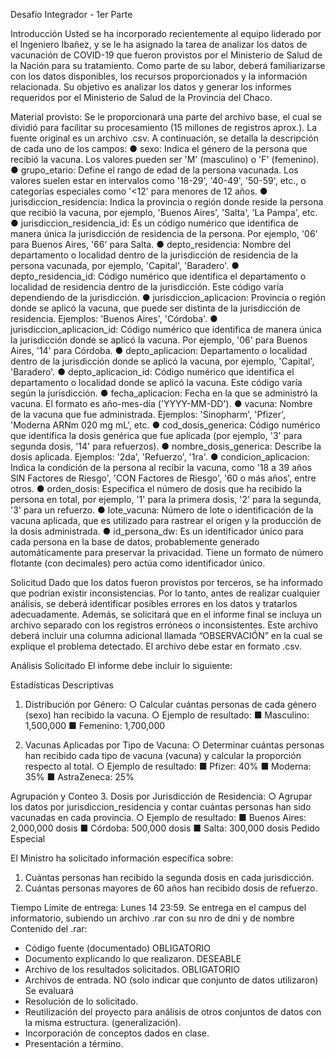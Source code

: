 Desafío Integrador - 1er Parte

Introducción
Usted se ha incorporado recientemente al equipo liderado por el Ingeniero Ibañez, y se le ha
asignado la tarea de analizar los datos de vacunación de COVID-19 que fueron provistos
por el Ministerio de Salud de la Nación para su tratamiento.
Como parte de su labor, deberá familiarizarse con los datos disponibles, los recursos
proporcionados y la información relacionada. Su objetivo es analizar los datos y generar los
informes requeridos por el Ministerio de Salud de la Provincia del Chaco.

Material provisto:
Se le proporcionará una parte del archivo base, el cual se dividió para facilitar su
procesamiento (15 millones de registros aprox.). La fuente original es un archivo .csv. A
continuación, se detalla la descripción de cada uno de los campos:
● sexo: Indica el género de la persona que recibió la vacuna. Los valores pueden ser
'M' (masculino) o 'F' (femenino).
● grupo_etario: Define el rango de edad de la persona vacunada. Los valores suelen
estar en intervalos como '18-29', '40-49', '50-59', etc., o categorías especiales como
'<12' para menores de 12 años.
● jurisdiccion_residencia: Indica la provincia o región donde reside la persona
que recibió la vacuna, por ejemplo, 'Buenos Aires', 'Salta', 'La Pampa', etc.
● jurisdiccion_residencia_id: Es un código numérico que identifica de manera
única la jurisdicción de residencia de la persona. Por ejemplo, '06' para Buenos
Aires, '66' para Salta.
● depto_residencia: Nombre del departamento o localidad dentro de la jurisdicción
de residencia de la persona vacunada, por ejemplo, 'Capital', 'Baradero'.
● depto_residencia_id: Código numérico que identifica el departamento o localidad
de residencia dentro de la jurisdicción. Este código varía dependiendo de la
jurisdicción.
● jurisdiccion_aplicacion: Provincia o región donde se aplicó la vacuna, que
puede ser distinta de la jurisdicción de residencia. Ejemplos: 'Buenos Aires',
'Córdoba'.
● jurisdiccion_aplicacion_id: Código numérico que identifica de manera única la
jurisdicción donde se aplicó la vacuna. Por ejemplo, '06' para Buenos Aires, '14' para
Córdoba.
● depto_aplicacion: Departamento o localidad dentro de la jurisdicción donde se
aplicó la vacuna, por ejemplo, 'Capital', 'Baradero'.
● depto_aplicacion_id: Código numérico que identifica el departamento o localidad
donde se aplicó la vacuna. Este código varía según la jurisdicción.
● fecha_aplicacion: Fecha en la que se administró la vacuna. El formato es
año-mes-día ('YYYY-MM-DD').
● vacuna: Nombre de la vacuna que fue administrada. Ejemplos: 'Sinopharm', 'Pfizer',
'Moderna ARNm 020 mg mL', etc.
● cod_dosis_generica: Código numérico que identifica la dosis genérica que fue
aplicada (por ejemplo, '3' para segunda dosis, '14' para refuerzos).
● nombre_dosis_generica: Describe la dosis aplicada. Ejemplos: '2da', 'Refuerzo',
'1ra'.
● condicion_aplicacion: Indica la condición de la persona al recibir la vacuna, como
'18 a 39 años SIN Factores de Riesgo', 'CON Factores de Riesgo', '60 o más años',
entre otros.
● orden_dosis: Especifica el número de dosis que ha recibido la persona en total, por
ejemplo, '1' para la primera dosis, '2' para la segunda, '3' para un refuerzo.
● lote_vacuna: Número de lote o identificación de la vacuna aplicada, que es
utilizado para rastrear el origen y la producción de la dosis administrada.
● id_persona_dw: Es un identificador único para cada persona en la base de datos,
probablemente generado automáticamente para preservar la privacidad. Tiene un
formato de número flotante (con decimales) pero actúa como identificador único.

Solicitud
Dado que los datos fueron provistos por terceros, se ha informado que podrían existir
inconsistencias. Por lo tanto, antes de realizar cualquier análisis, se deberá identificar
posibles errores en los datos y tratarlos adecuadamente.
Además, se solicitará que en el informe final se incluya un archivo separado con los
registros erróneos o inconsistentes. Este archivo deberá incluir una columna adicional
llamada “OBSERVACIÓN” en la cual se explique el problema detectado. El archivo debe
estar en formato .csv.

Análisis Solicitado
El informe debe incluir lo siguiente:

Estadísticas Descriptivas

1. Distribución por Género:
○ Calcular cuántas personas de cada género (sexo) han recibido la vacuna.
○ Ejemplo de resultado:
■ Masculino: 1,500,000
■ Femenino: 1,700,000

2. Vacunas Aplicadas por Tipo de Vacuna:
○ Determinar cuántas personas han recibido cada tipo de vacuna (vacuna) y
calcular la proporción respecto al total.
○ Ejemplo de resultado:
■ Pfizer: 40%
■ Moderna: 35%
■ AstraZeneca: 25%

Agrupación y Conteo
3. Dosis por Jurisdicción de Residencia:
○ Agrupar los datos por jurisdiccion_residencia y contar cuántas
personas han sido vacunadas en cada provincia.
○ Ejemplo de resultado:
■ Buenos Aires: 2,000,000 dosis
■ Córdoba: 500,000 dosis
■ Salta: 300,000 dosis
Pedido Especial

El Ministro ha solicitado información específica sobre:
1. Cuántas personas han recibido la segunda dosis en cada jurisdicción.
2. Cuántas personas mayores de 60 años han recibido dosis de refuerzo.

Tiempo Límite de entrega: Lunes 14 23:59. Se entrega en el campus del informatorio,
subiendo un archivo .rar con su nro de dni y de nombre
Contenido del .rar:
- Código fuente (documentado) OBLIGATORIO
- Documento explicando lo que realizaron. DESEABLE
- Archivo de los resultados solicitados. OBLIGATORIO
- Archivos de entrada. NO (solo indicar que conjunto de datos utilizaron)
Se evaluará
- Resolución de lo solicitado.
- Reutilización del proyecto para análisis de otros conjuntos de datos con la misma
estructura. (generalización).
- Incorporación de conceptos dados en clase.
- Presentación a término.
